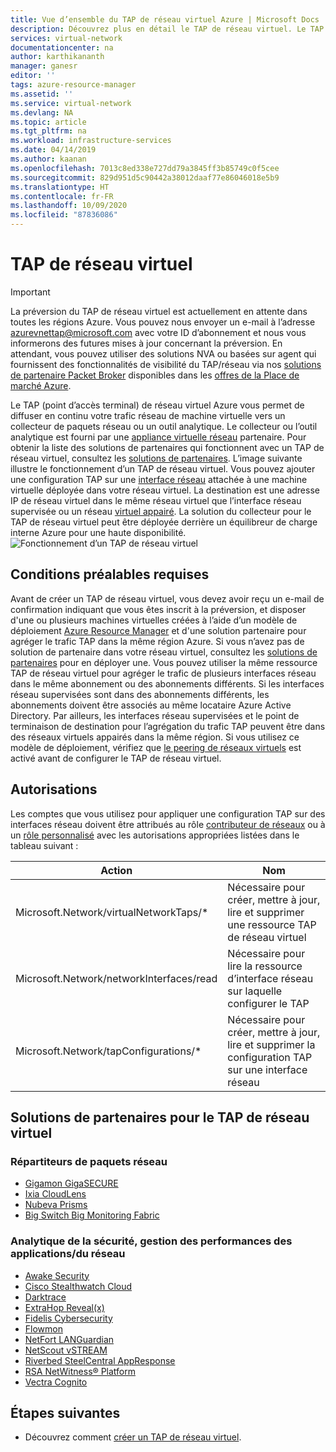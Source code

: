 ```yaml
---
title: Vue d’ensemble du TAP de réseau virtuel Azure | Microsoft Docs
description: Découvrez plus en détail le TAP de réseau virtuel. Le TAP de réseau virtuel vous donne une copie complète du trafic réseau de machine virtuelle pouvant être diffusé en continu vers un collecteur de paquets.
services: virtual-network
documentationcenter: na
author: karthikananth
manager: ganesr
editor: ''
tags: azure-resource-manager
ms.assetid: ''
ms.service: virtual-network
ms.devlang: NA
ms.topic: article
ms.tgt_pltfrm: na
ms.workload: infrastructure-services
ms.date: 04/14/2019
ms.author: kaanan
ms.openlocfilehash: 7013c8ed338e727dd79a3845ff3b85749c0f5cee
ms.sourcegitcommit: 829d951d5c90442a38012daaf77e86046018e5b9
ms.translationtype: HT
ms.contentlocale: fr-FR
ms.lasthandoff: 10/09/2020
ms.locfileid: "87836086"
---
```

# <a name="virtual-network-tap"></a>TAP de réseau virtuel
> [!IMPORTANT]
> La préversion du TAP de réseau virtuel est actuellement en attente dans toutes les régions Azure. Vous pouvez nous envoyer un e-mail à l’adresse <azurevnettap@microsoft.com> avec votre ID d’abonnement et nous vous informerons des futures mises à jour concernant la préversion. En attendant, vous pouvez utiliser des solutions NVA ou basées sur agent qui fournissent des fonctionnalités de visibilité du TAP/réseau via nos [solutions de partenaire Packet Broker](#virtual-network-tap-partner-solutions) disponibles dans les [offres de la Place de marché Azure](https://azuremarketplace.microsoft.com/en-us/marketplace/apps/category/networking?page=1&subcategories=appliances%3Ball&search=Network%20Traffic&filters=partners).

Le TAP (point d’accès terminal) de réseau virtuel Azure vous permet de diffuser en continu votre trafic réseau de machine virtuelle vers un collecteur de paquets réseau ou un outil analytique. Le collecteur ou l’outil analytique est fourni par une [appliance virtuelle réseau](https://azure.microsoft.com/solutions/network-appliances/) partenaire. Pour obtenir la liste des solutions de partenaires qui fonctionnent avec un TAP de réseau virtuel, consultez les [solutions de partenaires](#virtual-network-tap-partner-solutions).
L’image suivante illustre le fonctionnement d’un TAP de réseau virtuel. Vous pouvez ajouter une configuration TAP sur une [interface réseau](virtual-network-network-interface.md) attachée à une machine virtuelle déployée dans votre réseau virtuel. La destination est une adresse IP de réseau virtuel dans le même réseau virtuel que l’interface réseau supervisée ou un réseau [virtuel appairé](virtual-network-peering-overview.md). La solution du collecteur pour le TAP de réseau virtuel peut être déployée derrière un équilibreur de charge interne Azure pour une haute disponibilité.
![Fonctionnement d’un TAP de réseau virtuel](./media/virtual-network-tap/architecture.png)

## <a name="prerequisites"></a>Conditions préalables requises

Avant de créer un TAP de réseau virtuel, vous devez avoir reçu un e-mail de confirmation indiquant que vous êtes inscrit à la préversion, et disposer d'une ou plusieurs machines virtuelles créées à l’aide d’un modèle de déploiement [Azure Resource Manager](../azure-resource-manager/management/overview.md?toc=%2fazure%2fvirtual-network%2ftoc.json) et d'une solution partenaire pour agréger le trafic TAP dans la même région Azure. Si vous n’avez pas de solution de partenaire dans votre réseau virtuel, consultez les [solutions de partenaires](#virtual-network-tap-partner-solutions) pour en déployer une. Vous pouvez utiliser la même ressource TAP de réseau virtuel pour agréger le trafic de plusieurs interfaces réseau dans le même abonnement ou des abonnements différents. Si les interfaces réseau supervisées sont dans des abonnements différents, les abonnements doivent être associés au même locataire Azure Active Directory. Par ailleurs, les interfaces réseau supervisées et le point de terminaison de destination pour l’agrégation du trafic TAP peuvent être dans des réseaux virtuels appairés dans la même région. Si vous utilisez ce modèle de déploiement, vérifiez que [le peering de réseaux virtuels](virtual-network-peering-overview.md) est activé avant de configurer le TAP de réseau virtuel.

## <a name="permissions"></a>Autorisations

Les comptes que vous utilisez pour appliquer une configuration TAP sur des interfaces réseau doivent être attribués au rôle [contributeur de réseaux](../role-based-access-control/built-in-roles.md?toc=%2fazure%2fvirtual-network%2ftoc.json#network-contributor) ou à un [rôle personnalisé](../role-based-access-control/custom-roles.md?toc=%2fazure%2fvirtual-network%2ftoc.json) avec les autorisations appropriées listées dans le tableau suivant :

| Action | Nom |
|---|---|
| Microsoft.Network/virtualNetworkTaps/* | Nécessaire pour créer, mettre à jour, lire et supprimer une ressource TAP de réseau virtuel |
| Microsoft.Network/networkInterfaces/read | Nécessaire pour lire la ressource d’interface réseau sur laquelle configurer le TAP |
| Microsoft.Network/tapConfigurations/* | Nécessaire pour créer, mettre à jour, lire et supprimer la configuration TAP sur une interface réseau |


## <a name="virtual-network-tap-partner-solutions"></a>Solutions de partenaires pour le TAP de réseau virtuel

### <a name="network-packet-brokers"></a>Répartiteurs de paquets réseau

- [Gigamon GigaSECURE](https://blog.gigamon.com/2018/09/13/why-microsofts-new-vtap-service-works-even-better-with-gigasecure-for-azure)
- [Ixia CloudLens](https://www.ixiacom.com/cloudlens/cloudlens-azure)
- [Nubeva Prisms](https://www.nubeva.com/azurevtap)
- [Big Switch Big Monitoring Fabric](https://www.bigswitch.com/products/big-monitoring-fabric/public-cloud/microsoft-azure)

### <a name="security-analytics-networkapplication-performance-management"></a>Analytique de la sécurité, gestion des performances des applications/du réseau

- [Awake Security](https://awakesecurity.com/technology-partners/microsoft-azure/)
- [Cisco Stealthwatch Cloud](https://blogs.cisco.com/security/cisco-stealthwatch-cloud-and-microsoft-azure-reliable-cloud-infrastructure-meets-comprehensive-cloud-security)
- [Darktrace](https://www.darktrace.com/en/azure/)
- [ExtraHop Reveal(x)](https://www.extrahop.com/partners/tech-partners/microsoft/)
- [Fidelis Cybersecurity](https://www.fidelissecurity.com/technology-partners/microsoft-azure )
- [Flowmon](https://www.flowmon.com/blog/azure-vtap)
- [NetFort LANGuardian](https://www.netfort.com/languardian/solutions/visibility-in-azure-network-tap/)
- [NetScout vSTREAM]( https://www.netscout.com/technology-partners/microsoft/azure-vtap)
- [Riverbed SteelCentral AppResponse]( https://www.riverbed.com/products/steelcentral/steelcentral-appresponse-11.html)
- [RSA NetWitness® Platform](https://www.rsa.com/azure)
- [Vectra Cognito](https://vectra.ai/microsoftazure)



## <a name="next-steps"></a>Étapes suivantes

- Découvrez comment [créer un TAP de réseau virtuel](tutorial-tap-virtual-network-cli.md).
